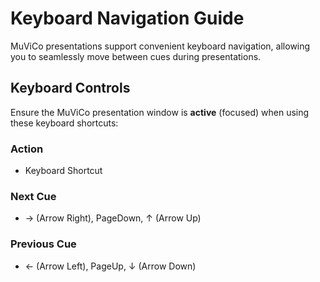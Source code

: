 # Keyboard Navigation Guide

MuViCo presentations support convenient keyboard navigation, allowing you to seamlessly move between cues during presentations.

## Keyboard Controls

Ensure the MuViCo presentation window is **active** (focused) when using these keyboard shortcuts:

### Action

 - Keyboard Shortcut

### Next Cue

- → (Arrow Right), PageDown, ↑ (Arrow Up)

### Previous Cue

- ← (Arrow Left), PageUp, ↓ (Arrow Down)

